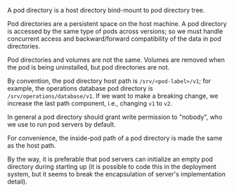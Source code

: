 A pod directory is a host directory bind-mount to pod directory tree.

Pod directories are a persistent space on the host machine.  A pod
directory is accessed by the same type of pods across versions; so we
must handle concurrent access and backward/forward compatibility of the
data in pod directories.

Pod directories and volumes are not the same.  Volumes are removed when
the pod is being uninstalled, but pod directories are not.

By convention, the pod directory host path is `/srv/<pod-label>/v1`; for
example, the operations database pod directory is
`/srv/operations/database/v1`.  If we want to make a breaking change, we
increase the last path component, i.e., changing `v1` to `v2`.

In general a pod directory should grant write permission to "nobody",
who we use to run pod servers by default.

For convenience, the inside-pod path of a pod directory is made the same
as the host path.

By the way, it is preferable that pod servers can initialize an empty
pod directory during starting up (it is possible to code this in the
deployment system, but it seems to break the encapsulation of server's
implementation detail).

